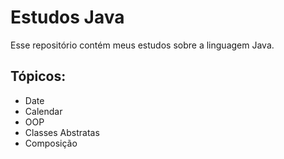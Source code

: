 # Estudos Java

Esse repositório contém meus estudos sobre a linguagem Java. 

## Tópicos:

- Date 
- Calendar
- OOP
- Classes Abstratas
- Composição
